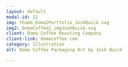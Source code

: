 ```yaml
---
layout: default
modal-id: 12
img: thumb_Doma2Portfolio_JoshQuick.svg
img2: DomaCoffee2_imgJoshQuick.svg
client: Doma Coffee Roasting Company
client-link: domacoffee.com
category: Illustration
alt: Doma Coffee Packaging Art by Josh Quick

---
```

